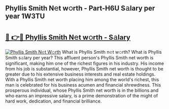 ## Phyllis Smith N𝚎t w𝚘rth - Part-H6U S𝚊lary per year 1W3TU

# <h2><a href="http://gc526f.nevu.top/?p=Phyllis+Smith">🔗 👉🔴 Phyllis Smith N𝚎t w𝚘rth - S𝚊lary</a></h2>

[![Phyllis Smith N𝚎t W𝚘rth](https://i.imgur.com/Oavwk0R.jpeg)](http://gc526f.nevu.top/?p=Phyllis+Smith)
What is Phyllis Smith n𝚎t w𝚘rth? What is Phyllis Smith s𝚊lary per year?
This affluent person's Phyllis Smith net worth is significant, making him one of the richest figures in his industry. His income from his job is substantial, however, Phyllis Smith net worth is thought to be greater due to his extensive business interests and real estate holdings. With a Phyllis Smith net worth placing him among the world's richest, this man is celebrated for his business acumen and financial shrewdness. This prosperous individual, whose Phyllis Smith net worth is in the billions and who earns an impressive salary, is a prime demonstration of the might of hard work, dedication, and financial brilliance.
